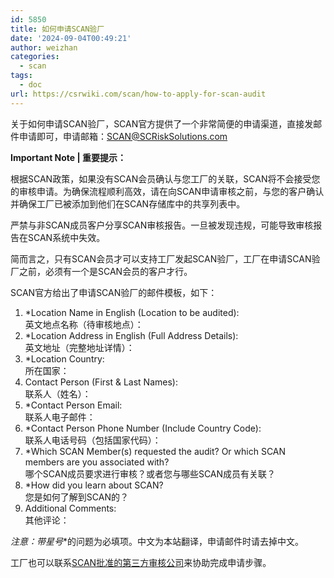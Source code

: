 ```yaml
---
id: 5850
title: 如何申请SCAN验厂
date: '2024-09-04T00:49:21'
author: weizhan
categories:
  - scan
tags:
  - doc
url: https://csrwiki.com/scan/how-to-apply-for-scan-audit
---
```


关于如何申请SCAN验厂，SCAN官方提供了一个非常简便的申请渠道，直接发邮件申请即可，申请邮箱：<SCAN@SCRiskSolutions.com>

**Important Note | 重要提示：**

根据SCAN政策，如果没有SCAN会员确认与您工厂的关联，SCAN将不会接受您的审核申请。为确保流程顺利高效，请在向SCAN申请审核之前，与您的客户确认并确保工厂已被添加到他们在SCAN存储库中的共享列表中。

严禁与非SCAN成员客户分享SCAN审核报告。一旦被发现违规，可能导致审核报告在SCAN系统中失效。

简而言之，只有SCAN会员才可以支持工厂发起SCAN验厂，工厂在申请SCAN验厂之前，必须有一个是SCAN会员的客户才行。

SCAN官方给出了申请SCAN验厂的邮件模板，如下：

1. \*Location Name in English (Location to be audited):\
   英文地点名称（待审核地点）：
2. \*Location Address in English (Full Address Details):\
   英文地址（完整地址详情）：
3. \*Location Country:\
   所在国家：
4. Contact Person (First & Last Names):\
   联系人（姓名）：
5. \*Contact Person Email:\
   联系人电子邮件：
6. \*Contact Person Phone Number (Include Country Code):\
   联系人电话号码（包括国家代码）：
7. \*Which SCAN Member(s) requested the audit? Or which SCAN members are you associated with?\
   哪个SCAN成员要求进行审核？或者您与哪些SCAN成员有关联？
8. \*How did you learn about SCAN?\
   您是如何了解到SCAN的？
9. Additional Comments:\
   其他评论：

*注意：带星号*\*的问题为必填项。中文为本站翻译，申请邮件时请去掉中文。

工厂也可以联系[SCAN批准的第三方审核公司](https://csrwiki.com/third-party-audit-company-approved-by-scan)来协助完成申请步骤。
